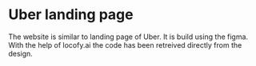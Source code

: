 
  # Uber landing page

 The website is similar to landing page of Uber.
 It is build using the figma. With the help of locofy.ai the code has been retreived directly from the design.
  
